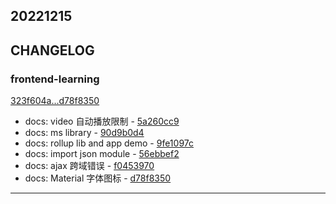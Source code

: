 ## 20221215

## CHANGELOG

### frontend-learning

[323f604a...d78f8350](https://github.com/zhbhun/frontend-learning/compare/323f604a...d78f8350)

* docs: video 自动播放限制 - [5a260cc9](https://github.com/zhbhun/frontend-learning/commit/5a260cc909103883ffe040ac314c06c8265c5184)
* docs: ms library - [90d9b0d4](https://github.com/zhbhun/frontend-learning/commit/90d9b0d41d1be45637841cfe3559460d77292b72)
* docs: rollup lib and app demo - [9fe1097c](https://github.com/zhbhun/frontend-learning/commit/9fe1097c95aa48d47ec4fb6a5b3a42d88d1c6ce3)
* docs: import json module - [56ebbef2](https://github.com/zhbhun/frontend-learning/commit/56ebbef27e2403c916451b27a925dbb69d21eaa3)
* docs: ajax 跨域错误 - [f0453970](https://github.com/zhbhun/frontend-learning/commit/f045397035de60c856d91fbee06ca0e884e9f5da)
* docs: Material 字体图标 - [d78f8350](https://github.com/zhbhun/frontend-learning/commit/d78f8350c85982c4832bf2795b63483de1a0df70)

---

